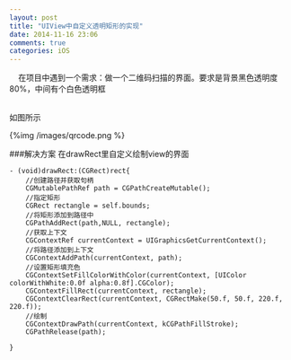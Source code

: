 ```yaml
---
layout: post
title: "UIView中自定义透明矩形的实现"
date: 2014-11-16 23:06
comments: true
categories: iOS
---
```

&nbsp;&nbsp;&nbsp;&nbsp;在项目中遇到一个需求：做一个二维码扫描的界面。要求是背景黑色透明度80%，中间有个白色透明框
<!--more--><br>如图所示</br>
{%img /images/qrcode.png %}

###解决方案
在drawRect里自定义绘制view的界面
```objc
- (void)drawRect:(CGRect)rect{
    //创建路径并获取句柄
    CGMutablePathRef path = CGPathCreateMutable();
    //指定矩形
    CGRect rectangle = self.bounds;
    //将矩形添加到路径中
    CGPathAddRect(path,NULL, rectangle);
    //获取上下文
    CGContextRef currentContext = UIGraphicsGetCurrentContext();
    //将路径添加到上下文
    CGContextAddPath(currentContext, path);
    //设置矩形填充色
    CGContextSetFillColorWithColor(currentContext, [UIColor colorWithWhite:0.0f alpha:0.8f].CGColor);
    CGContextFillRect(currentContext, rectangle);
    CGContextClearRect(currentContext, CGRectMake(50.f, 50.f, 220.f, 220.f));
    //绘制
    CGContextDrawPath(currentContext, kCGPathFillStroke);
    CGPathRelease(path);
   
}
```